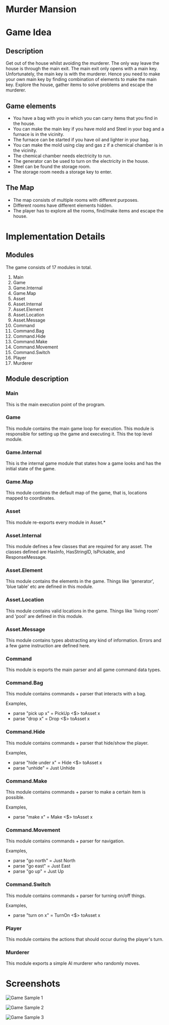 # Murder Mansion

# Game Idea

## Description

Get out of the house whilst avoiding the murderer. The only way
leave the house is through the main exit. The main exit 
only opens with a main key. Unfortunately, the main key is
with the murderer. Hence you need to make your own main key by
finding combination of elements to make the main key. Explore
the house, gather items to solve problems and escape the murderer.

## Game elements

- You have a bag with you in which you can carry items that you find in the house.
- You can make the main key if you have mold and Steel in your bag and a furnace is in the vicinity.
- The furnace can be started if you have oil and lighter in your bag.
- You can make the mold using clay and gas z if a chemical chamber is in the vicinity.
- The chemical chamber needs electricity to run.
- The generator can be used to turn on the electricity in the house.
- Steel can be found the storage room.
- The storage room needs a storage key to enter.

## The Map

- The map consists of multiple rooms with different purposes.
- Different rooms have different elements hidden.
- The player has to explore all the rooms, find/make items and escape the house.

# Implementation Details

## Modules

The game consists of 17 modules in total.

1. Main
2. Game
3. Game.Internal
4. Game.Map
5. Asset
6. Asset.Internal
7. Asset.Element
8. Asset.Location
9. Asset.Message
10. Command
11. Command.Bag
12. Command.Hide
13. Command.Make
14. Command.Movement
15. Command.Switch
16. Player
17. Murderer

## Module description

### Main

This is the main execution point of the program.

### Game

This module contains the main game loop for execution.
This module is responsible for setting up the game and executing it.
This the top level module.

### Game.Internal

This is the internal game module that states how a game looks
and has the initial state of the game.

### Game.Map

This module contains the default map of the game,
that is, locations mapped to coordinates.

### Asset

This module re-exports every module in Asset.\* 

### Asset.Internal

This module defines a few classes that are required for any asset.
The classes defined are HasInfo, HasStringID, IsPickable, and ResponseMessage.

### Asset.Element

This module contains the elements in the game. Things like 'generator',
'blue table' etc are defined in this module.

### Asset.Location

This module contains valid locations in the game. Things like 'living room' and 'pool' are defined in this module.

### Asset.Message

This module contains types abstracting any kind of information.
Errors and a few game instruction are defined here.

### Command

This module is exports the main parser and all game command data types.

### Command.Bag

This module contains commands + parser that interacts with a bag.

Examples,

- parse "pick up x" = PickUp \<$\> toAsset x
- parse "drop x" = Drop \<$\> toAsset x

### Command.Hide

This module contains commands + parser that hide/show the player.

Examples,

- parse "hide under x" = Hide \<$\> toAsset x
- parse "unhide" = Just Unhide

### Command.Make

This module contains commands + parser to make a certain item is possible.

Examples,

- parse "make x" = Make \<$\> toAsset x

### Command.Movement

This module contains commands + parser for navigation. 

Examples,

- parse "go north" = Just North
- parse "go east" = Just East
- parse "go up" = Just Up

### Command.Switch

This module contains commands + parser for turning on/off things. 

Examples,

- parse "turn on x" = TurnOn \<$\> toAsset x

### Player

This module contains the actions that should occur during the player's turn.

### Murderer

This module exports a simple AI murderer who randomly moves.

# Screenshots

![Game Sample 1][game-run-sample]

![Game Sample 2][game-run-sample-3]

![Game Sample 3][game-run-sample-2]

[game-run-sample]: ./screenshots/game-run-sample.PNG "game-run-sample"

[game-run-sample-3]: ./screenshots/game-run-sample-3.PNG "game-run-sample-3"

[game-run-sample-2]: ./screenshots/game-run-sample-2.PNG "game-run-sample-2"



